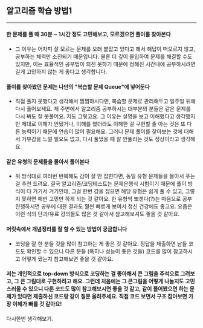 ## 알고리즘 학습 방법1

---

#### 한 문제를 풀 때 30분 ~ 1시간 정도 고민해보고, 모르겠으면 풀이를 찾아본다

- 그 이유는 어차피 잘 모르는 문제를 오래 붙잡고 있다고 해서 해답이 떠오르지 않고, 공부하는 체력만 소진되기 때문입니다. 물론 더 깊이 몰입하여 문제를 해결할 수도 있지만, 이는 효율적인 공부법이 되진 못하기 때문에 정해진 시간내에 공부하시려면 길게 고민하지 않는 게 좋다고 생각합니다.

#### 풀이를 찾아봤던 문제는 나만의 "복습할 문제 Queue"에 넣어둔다

- 직접 풀지 못했다고 생각해서 찜찜하시다면, 복습할 문제로 관리해두고 일주일 뒤에 다시 풀어보세요. 제 주변에서 알고리즘 공부하시는 대부분의 분들은 같은 문제를 다시 봐도 잘 못풀어요. 저도 그렇고요. 그 이유는 설명을 보고 이해했다고 생각했지만 제대로 이해가 안됐거나, 이해를 했더라도 이해한 걸 구현할 줄 아는 것은 또 다른 능력이기 때문에 연습이 많이 필요해요. 그러니 문제 풀이를 찾아보는 것에 대해서 거부감을 느낄 필요도 없고, 다시 풀었을 때 잘 안풀리는 것도 정상이라고 생각해요.

#### 같은 유형의 문제들을 몰아서 풀어본다

- 위 방식대로 여러번 반복해도 감이 잘 안 잡힌다면, 동일 유형 문제들을 몰아서 푸는 걸 추천 드려요. 결국 알고리즘/코딩테스트는 문제은행식 시험이기 때문에 풀이 방식이 다 거기서 거기인데, 그걸 한번 감을 잡으면 해당 유형은 쉽게 풀 수 있고, 그렇지 못하면 매번 고민만 하게 되는 것 같아요. 한 유형씩 뽀갠다(?)는 마음으로 공부 진행하시면 공부에 대한 결과도 훨씬 빠르게 보여서 정신 건강에도 좋고요. 요즘은 이런 식의 단과/유료 강의들도 많은 것 같아서 참고해보셔도 좋을 것 같아요.

#### 머릿속에서 개념정리를 잘 할 수 있는 방법이 궁금합니다

- 코딩을 잘 한 분들 것을 많이 참고하는 게 좋은 것 같아요. 정답을 제출하면 남들 코드도 확인할 수 있으니 다른 분들 (특히나 성능이 좋은 것들) 코드를 많이 참고하시고 어떻게 짰는지 참고해보면 좋을 것 같아요.

#### 저는 개인적으로 top-down 방식으로 코딩하는 걸 좋아해서 큰 그림을 주석으로 그려보고, 그 큰 그림대로 구현하려고 해요. 그런데 처음에는 그 큰그림을 어떻게 나눌지도 고민스러울 수 있으니 다른 코드도 많이 참고해보시면 좋을 것 같고, 같이 풀어봤으면 하는 문제가 있다면 제출하신 코드랑 같이 질문 올려주세요. 직접 코드 보면서 구조 잡아보면 가장 이해가 빠를 것 같아요!



다시한번 생각해보기.
